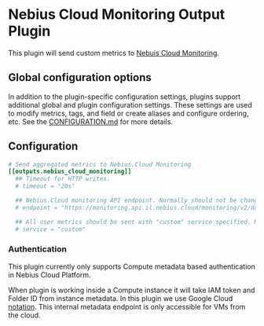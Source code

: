 # Nebius Cloud Monitoring Output Plugin

This plugin will send custom metrics to
[Nebuis Cloud Monitoring](https://nebius.com/il/services/monitoring).

## Global configuration options <!-- @/docs/includes/plugin_config.md -->

In addition to the plugin-specific configuration settings, plugins support
additional global and plugin configuration settings. These settings are used to
modify metrics, tags, and field or create aliases and configure ordering, etc.
See the [CONFIGURATION.md][CONFIGURATION.md] for more details.

[CONFIGURATION.md]: ../../../docs/CONFIGURATION.md#plugins

## Configuration

```toml @sample.conf
# Send aggregated metrics to Nebius.Cloud Monitoring
[[outputs.nebius_cloud_monitoring]]
  ## Timeout for HTTP writes.
  # timeout = "20s"

  ## Nebius.Cloud monitoring API endpoint. Normally should not be changed
  # endpoint = "https://monitoring.api.il.nebius.cloud/monitoring/v2/data/write"

  ## All user metrics should be sent with "custom" service specified. Normally should not be changed
  # service = "custom"
```

### Authentication

This plugin currently only supports Compute metadata based authentication in Nebius Cloud Platform.

When plugin is working inside a Compute instance it will take IAM token and
Folder ID from instance metadata. In this plugin we use Google Cloud [notation](https://nebius.com/il/docs/compute/operations/vm-info/get-info#gce-metadata). This internal metadata endpoint is only accessible for VMs from the cloud.
